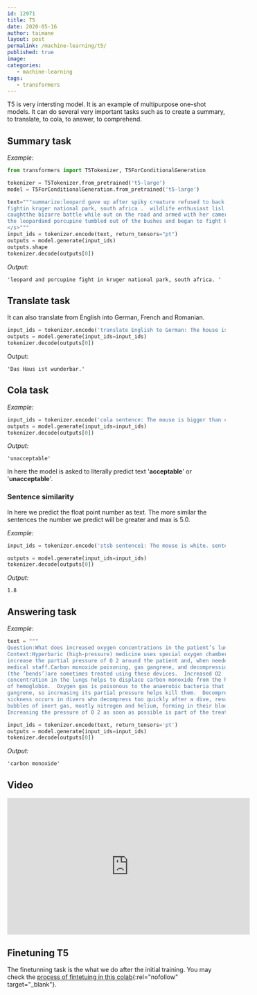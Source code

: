 ```yaml
---
id: 12971
title: T5
date: 2020-05-16
author: taimane
layout: post
permalink: /machine-learning/t5/
published: true
image: 
categories: 
   - machine-learning
tags:   
   - transformers
---
```

T5 is very intersting model. It is an example of multipurpose one-shot models. It can do several very important tasks such as to create a summary, to translate, to cola, to answer, to comprehend.

## Summary task

_Example:_
```python
from transformers import T5Tokenizer, T5ForConditionalGeneration

tokenizer = T5Tokenizer.from_pretrained('t5-large')
model = T5ForConditionalGeneration.from_pretrained('t5-large')

text="""summarize:leopard gave up after spiky creature refused to back down in 
fightin kruger national park, south africa .  wildlife enthusiast lisl moolman, 41, 
caughtthe bizarre battle while out on the road and armed with her camera.  
the leopardand porcupine tumbled out of the bushes and began to fight by roadside - watchedby ms moolman.
</s>"""
input_ids = tokenizer.encode(text, return_tensors="pt")
outputs = model.generate(input_ids)
outputs.shape
tokenizer.decode(outputs[0])
```

_Output:_
```
'leopard and porcupine fight in kruger national park, south africa. '
```

## Translate task

It can also translate from English into German, French and Romanian.

```python
input_ids = tokenizer.encode('translate English to German: The house is wonderful. </s>', return_tensors='pt')
outputs = model.generate(input_ids=input_ids)
tokenizer.decode(outputs[0])
```

Output:
```
'Das Haus ist wunderbar.'
```

## Cola task

_Example:_
```python
input_ids = tokenizer.encode('cola sentence: The mouse is bigger than cat. </s>', return_tensors='pt')
outputs = model.generate(input_ids=input_ids)
tokenizer.decode(outputs[0])
```
_Output:_
```
'unacceptable'
```

In here the model is asked to literally predict text '**acceptable**' or '**unacceptable**'.


### Sentence similarity

In here we predict the float point number as text.
The more similar the sentences the number we predict will be greater and max is 5.0.

_Example:_
```python
input_ids = tokenizer.encode('stsb sentence1: The mouse is white. sentence2: The mouse is red. </s>', return_tensors='pt')

outputs = model.generate(input_ids=input_ids)
tokenizer.decode(outputs[0])
```

_Output:_
```
1.8
```


## Answering task

_Example:_
```python
text = """
Question:What does increased oxygen concentrations in the patient’s lungs displace?
Context:Hyperbaric (high-pressure) medicine uses special oxygen chambers to 
increase the partial pressure of O 2 around the patient and, when needed, the 
medical staff.Carbon monoxide poisoning, gas gangrene, and decompression sickness 
(the ’bends’)are sometimes treated using these devices.  Increased O2 
concentration in the lungs helps to displace carbon monoxide from the heme group 
of hemoglobin.  Oxygen gas is poisonous to the anaerobic bacteria that cause gas 
gangrene, so increasing its partial pressure helps kill them.  Decompression 
sickness occurs in divers who decompress too quickly after a dive, resulting in 
bubbles of inert gas, mostly nitrogen and helium, forming in their blood.  
Increasing the pressure of O 2 as soon as possible is part of the treatment."""

input_ids = tokenizer.encode(text, return_tensors='pt')
outputs = model.generate(input_ids=input_ids)
tokenizer.decode(outputs[0])
```
_Output:_
```
'carbon monoxide'
```

## Video

<iframe width="560" height="315" src="https://www.youtube.com/embed/eKqWC577WlI" frameborder="0" allow="accelerometer; autoplay; encrypted-media; gyroscope; picture-in-picture" allowfullscreen></iframe>

## Finetuning T5

The finetunning task is the what we do after the initial training. You may check the [process of fintetuing in this colab](https://colab.research.google.com/github/google-research/text-to-text-transfer-transformer/blob/master/notebooks/t5-trivia.ipynb#scrollTo=zSeyoqE7WMwu){:rel="nofollow" target="_blank"}.




